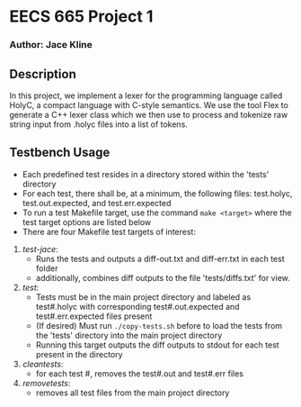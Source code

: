 # EECS 665 Project 1
### Author: Jace Kline

## Description
In this project, we implement a lexer for the programming language called HolyC, a compact language with C-style semantics. We use the tool Flex to generate a C++ lexer class which we then use to process and tokenize raw string input from .holyc files into a list of tokens.

## Testbench Usage
- Each predefined test resides in a directory stored within the 'tests' directory
- For each test, there shall be, at a minimum, the following files: test.holyc, test.out.expected, and test.err.expected
- To run a test Makefile target, use the command `make <target>` where the test target options are listed below
- There are four Makefile test targets of interest:
1. *test-jace*: 
   - Runs the tests and outputs a diff-out.txt and diff-err.txt in each test folder
   - additionally, combines diff outputs to the file 'tests/diffs.txt' for view.
2. *test*:
   - Tests must be in the main project directory and labeled as test#.holyc with corresponding test#.out.expected and test#.err.expected files present
   - (If desired) Must run `./copy-tests.sh` before to load the tests from the 'tests' directory into the main project directory
   - Running this target outputs the diff outputs to stdout for each test present in the directory
3. *cleantests*:
   - for each test #, removes the test#.out and test#.err files
4. *removetests*:
   - removes all test files from the main project directory
